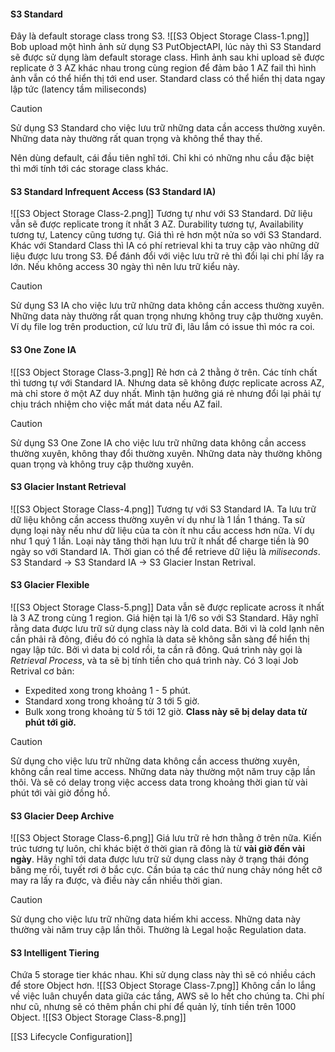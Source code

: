 #### S3 Standard
Đây là default storage class trong S3.
![[S3 Object Storage Class-1.png]]
Bob upload một hình ảnh sử dụng S3 PutObjectAPI, lúc này thì S3 Standard sẽ được sử dụng làm default storage class.
Hình ảnh sau khi upload sẽ được replicate ở 3 AZ khác nhau trong cùng region để đảm bảo 1 AZ fail thì hình ảnh vẫn có thể hiển thị tới end user.
Standard class có thể hiển thị data ngay lập tức (latency tầm miliseconds)

> [!CAUTION]
> Sử dụng S3 Standard cho việc lưu trữ những data cần access thường xuyên. Những data này thường rất quan trọng và không thể thay thế.
> 
> Nên dùng default, cái đầu tiên nghĩ tới. Chỉ khi có những nhu cầu đặc biệt thì mới tính tới các storage class khác.

#### S3 Standard Infrequent Access (S3 Standard IA)
![[S3 Object Storage Class-2.png]]
Tương tự như với S3 Standard. Dữ liệu vẫn sẽ được replicate trong ít nhất 3 AZ. Durability tương tự, Availability tương tự, Latency cũng tương tự.
Giá thì rẻ hơn một nửa so với S3 Standard.
Khác với Standard Class thì IA có phí retrieval khi ta truy cập vào những dữ liệu được lưu trong S3. Để đánh đổi với việc lưu trữ rẻ thì đổi lại chi phí lấy ra lớn.
Nếu không access 30 ngày thì nên lưu trữ kiểu này.

> [!CAUTION]
> Sử dụng S3 IA cho việc lưu trữ những data không cần access thường xuyên. Những data này thường rất quan trọng nhưng không truy cập thường xuyên. Ví dụ file log trên production, cứ lưu trữ đi, lâu lắm có issue thì móc ra coi.

#### S3 One Zone IA
![[S3 Object Storage Class-3.png]]
Rẻ hơn cả 2 thằng ở trên.
Các tính chất thì tương tự với Standard IA. Nhưng data sẽ không được replicate across AZ, mà chỉ store ở một AZ duy nhất.
Mình tận hưởng giá rẻ nhưng đổi lại phải tự chịu trách nhiệm cho việc mất mát data nếu AZ fail.

> [!CAUTION]
> Sử dụng S3 One Zone IA cho việc lưu trữ những data không cần access thường xuyên, không thay đổi thường xuyên. Những data này thường không quan trọng và không truy cập thường xuyên.

#### S3 Glacier Instant Retrieval
![[S3 Object Storage Class-4.png]]
Tương tự với S3 Standard IA. Ta lưu trữ dữ liệu không cần access thường xuyên ví dụ như là 1 lần 1 tháng.
Ta sử dụng loại này nếu như dữ liệu của ta còn ít nhu cầu access hơn nữa. Ví dụ như 1 quý 1 lần.
Loại này tăng thời hạn lưu trữ ít nhất để charge tiền là 90 ngày so với Standard IA.
Thời gian có thể để retrieve dữ liệu là *miliseconds*.
S3 Standard -> S3 Standard IA -> S3 Glacier Instan Retrival.
#### S3 Glacier Flexible
![[S3 Object Storage Class-5.png]]
Data vẫn sẽ được replicate across ít nhất là 3 AZ trong cùng 1 region.
Giá hiện tại là 1/6 so với S3 Standard.
Hãy nghĩ rằng data được lưu trữ sử dụng class này là cold data. Bởi vì là cold lạnh nên cần phải rã đông, điều đó có nghĩa là data sẽ không sẵn sàng để hiển thị ngay lập tức.
Bởi vì data bị cold rồi, ta cần rã đông. Quá trình này gọi là *Retrieval Process*, và ta sẽ bị tính tiền cho quá trình này. Có 3 loại Job Retrival cơ bản:
- Expedited xong trong khoảng 1 - 5 phút.
- Standard xong trong khoảng từ 3 tới 5 giờ.
- Bulk xong trong khoảng từ 5 tới 12 giờ.
**Class này sẽ bị delay data từ phút tới giờ.**
> [!CAUTION]
> Sử dụng cho việc lưu trữ những data không cần access thường xuyên, không cần real time access. Những data này thường một năm truy cập lần thôi. Và sẽ có delay trong việc access data trong khoảng thời gian từ vài phút tới vài giờ đồng hồ.

#### S3 Glacier Deep Archive
![[S3 Object Storage Class-6.png]]
Giá lưu trữ rẻ hơn thằng ở trên nữa. Kiến trúc tương tự luôn, chỉ khác biệt ở thời gian rã đông là từ **vài giờ đến vài ngày**.
Hãy nghĩ tới data được lưu trữ sử dụng class này ở trạng thái đóng băng mẹ rồi, tuyết rơi ở bắc cực. Cần búa tạ các thứ nung chảy nóng hết cỡ may ra lấy ra được, và điều này cần nhiều thời gian.
> [!CAUTION]
> Sử dụng cho việc lưu trữ những data hiếm khi access. Những data này thường vài năm truy cập lần thôi. Thường là Legal hoặc Regulation data.

#### S3 Intelligent Tiering
Chứa 5 storage tier khác nhau. Khi sử dụng class này thì sẽ có nhiều cách để store Object hơn. 
![[S3 Object Storage Class-7.png]]
Không cần lo lắng về việc luân chuyển data giữa các tầng, AWS sẽ lo hết cho chúng ta. Chi phí như cũ, nhưng sẽ có thêm phần chi phí để quản lý, tính tiền trên 1000 Object.
![[S3 Object Storage Class-8.png]]

[[S3 Lifecycle Configuration]]